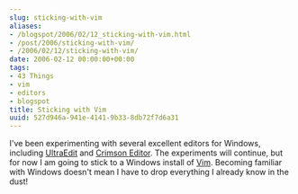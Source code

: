 ```yaml
---
slug: sticking-with-vim
aliases:
- /blogspot/2006/02/12_sticking-with-vim.html
- /post/2006/sticking-with-vim/
- /2006/02/12/sticking-with-vim/
date: 2006-02-12 00:00:00+00:00
tags:
- 43 Things
- vim
- editors
- blogspot
title: Sticking with Vim
uuid: 527d946a-941e-4141-9b33-8db72f7d6a31
---
```

[UltraEdit]: http://www.ultraedit.com
[Crimson Editor]: http://www.crimsoneditor.com
[Vim]: http://www.vim.org

I've been experimenting with several excellent editors for Windows, including [UltraEdit] and [Crimson Editor].
The experiments will continue, but for now I am going to stick to a Windows install of [Vim].
Becoming familiar with Windows doesn't mean I have to drop everything I already know in the dust!